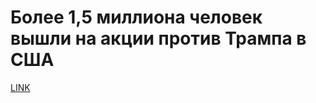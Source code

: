 # Более 1,5 миллиона человек вышли на акции против Трампа в США



[LINK](https://varlamov.ru/2196077.html)